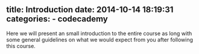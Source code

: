 title: Introduction
date: 2014-10-14 18:19:31
categories:
    - codecademy
---
Here we will present an small introduction to the entire course as long with some general guidelines on what we would expect from you after following this course.
